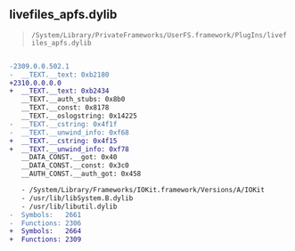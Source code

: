 ## livefiles_apfs.dylib

> `/System/Library/PrivateFrameworks/UserFS.framework/PlugIns/livefiles_apfs.dylib`

```diff

-2309.0.0.502.1
-  __TEXT.__text: 0xb2180
+2310.0.0.0.0
+  __TEXT.__text: 0xb2434
   __TEXT.__auth_stubs: 0x8b0
   __TEXT.__const: 0x8178
   __TEXT.__oslogstring: 0x14225
-  __TEXT.__cstring: 0x4f1f
-  __TEXT.__unwind_info: 0xf68
+  __TEXT.__cstring: 0x4f15
+  __TEXT.__unwind_info: 0xf78
   __DATA_CONST.__got: 0x40
   __DATA_CONST.__const: 0x3c0
   __AUTH_CONST.__auth_got: 0x458

   - /System/Library/Frameworks/IOKit.framework/Versions/A/IOKit
   - /usr/lib/libSystem.B.dylib
   - /usr/lib/libutil.dylib
-  Symbols:   2661
-  Functions: 2306
+  Symbols:   2664
+  Functions: 2309
 

```
